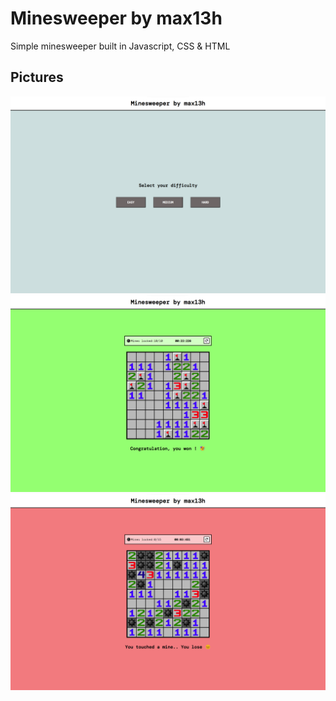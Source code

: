 # Minesweeper by max13h

Simple minesweeper built in Javascript, CSS & HTML

## Pictures

![Minesweeper menus](/img//minesweeper_menu.png)
![Minesweeper win](/img//minesweeper_win.png)
![Minesweeper loose](/img//minesweeper_loose.png)

